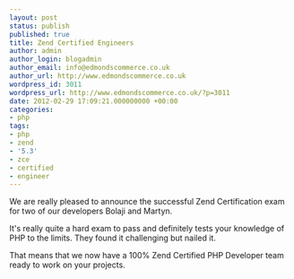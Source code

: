 ```yaml
---
layout: post
status: publish
published: true
title: Zend Certified Engineers
author: admin
author_login: blogadmin
author_email: info@edmondscommerce.co.uk
author_url: http://www.edmondscommerce.co.uk
wordpress_id: 3011
wordpress_url: http://www.edmondscommerce.co.uk/?p=3011
date: 2012-02-29 17:09:21.000000000 +00:00
categories:
- php
tags:
- php
- zend
- '5.3'
- zce
- certified
- engineer
---
```

We are really pleased to announce the successful Zend Certification exam for two of our developers Bolaji and Martyn.

It's really quite a hard exam to pass and definitely tests your knowledge of PHP to the limits. They found it challenging but nailed it.

That means that we now have a 100% Zend Certified PHP Developer team ready to work on your projects.
